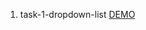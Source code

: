 01. task-1-dropdown-list [DEMO](https://cdn.rawgit.com/DanielaPopova/TelerikAcademy_Homeworks/139cff0f/JS%20DOM%20UI/05.%20jQuery%20Plugins/task-1/tasks/task-1.html)